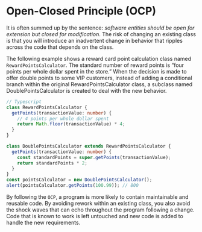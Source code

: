 # Open-Closed Principle (OCP)

It is often summed up by the sentence: *software entities should be open for extension but closed for modification*. The risk of changing an existing class is that you will introduce an inadvertent change in behavior that ripples across the code that depends on the class.

The following example shows a reward card point calculation class named `RewardPointsCalculator`. The standard number of reward points is “four points per whole dollar spent in the store.” When the decision is made to offer double points to some VIP customers, instead of adding a conditional branch within the original RewardPointsCalculator class, a subclass named DoublePointsCalculator is created to deal with the new behavior.

```Typescript
// Typescript
class RewardPointsCalculator {
  getPoints(transactionValue: number) {
    // 4 points per whole dollar spent
    return Math.floor(transactionValue) * 4;
  }
}

class DoublePointsCalculator extends RewardPointsCalculator {
  getPoints(transactionValue: number) {
    const standardPoints = super.getPoints(transactionValue);
    return standardPoints * 2;
  }
}
const pointsCalculator = new DoublePointsCalculator();
alert(pointsCalculator.getPoints(100.99)); // 800
```

By following the `OCP`, a program is more likely to contain maintainable and reusable code. By avoiding rework within an existing class, you also avoid the shock waves that can echo throughout the program following a change. Code that is known to work is left untouched and new code is added to handle the new requirements.
